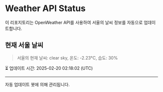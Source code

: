 
# Weather API Status

이 리포지토리는 OpenWeather API를 사용하여 서울의 날씨 정보를 자동으로 업데이트합니다.

## 현재 서울 날씨
> 서울의 현재 날씨: clear sky, 온도: -2.23°C, 습도: 30%

⏳ 업데이트 시간: 2025-02-20 02:18:02 (UTC)

---
자동 업데이트 봇에 의해 관리됩니다.
